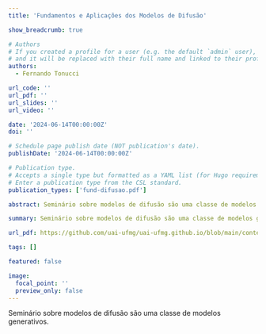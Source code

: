 ```yaml
---
title: 'Fundamentos e Aplicações dos Modelos de Difusão'

show_breadcrumb: true

# Authors
# If you created a profile for a user (e.g. the default `admin` user), write the username (folder name) here
# and it will be replaced with their full name and linked to their profile.
authors:
  - Fernando Tonucci

url_code: ''
url_pdf: ''
url_slides: ''
url_video: ''

date: '2024-06-14T00:00:00Z'
doi: ''

# Schedule page publish date (NOT publication's date).
publishDate: '2024-06-14T00:00:00Z'

# Publication type.
# Accepts a single type but formatted as a YAML list (for Hugo requirements).
# Enter a publication type from the CSL standard.
publication_types: ['fund-difusao.pdf']

abstract: Seminário sobre modelos de difusão são uma classe de modelos generativos.

summary: Seminário sobre modelos de difusão são uma classe de modelos generativos.

url_pdf: https://github.com/uai-ufmg/uai-ufmg.github.io/blob/main/content/seminars/DifModels/fund-difusao.pdf

tags: []

featured: false

image:
  focal_point: ''
  preview_only: false
---
```


<p>Seminário sobre modelos de difusão são uma classe de modelos generativos.</p>